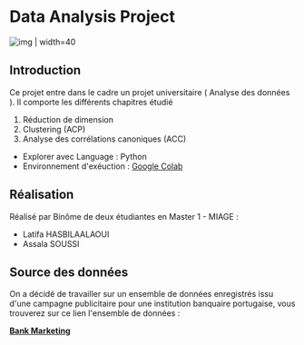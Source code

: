 # Data Analysis Project
![img | width=40](https://miro.medium.com/max/3200/0*xz50V4u-Cvz0I30e.jpg)
## Introduction
Ce projet entre dans le cadre un projet universitaire ( Analyse des données ).
Il comporte les différents chapitres étudié 
1. Réduction de dimension
2. Clustering (ACP)
3. Analyse des corrélations canoniques (ACC)
* Explorer avec Language : Python
* Environnement d'exéuction : [Google Colab](https://colab.research.google.com/)
## Réalisation 
Réalisé par Binôme de deux étudiantes en Master 1 - MIAGE :
* Latifa HASBILAALAOUI
* Assala SOUSSI
## Source des données 
On a décidé de travailler sur un ensemble de données enregistrés issu d'une campagne publicitaire pour une institution banquaire portugaise, vous trouverez sur ce lien l'ensemble de données :

 **[Bank Marketing](http://archive.ics.uci.edu/ml/datasets/Bank+Marketing)**

